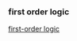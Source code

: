 
### first order logic


[first-order logic](https://www.techtarget.com/whatis/definition/first-order-logic#:~:text=First%2Dorder%20logic%20(FOL),or%20first%2Dorder%20functional%20calculus.)
